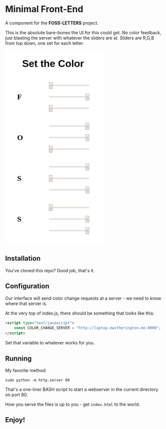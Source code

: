 # Minimal Front-End

A component for the **FOSS-LETTERS** project.

This is the absolute bare-bones the UI for this could get. No color feedback, just blasting the server with whatever the sliders are at. Sliders are R,G,B from top down, one set for each letter.

![](./minfe.png)

## Installation

You've cloned this repo? Good job, that's it.

## Configuration

Our interface will send color change requests at a server - we need to know where that server is.

At the very top of index.js, there should be something that looks like this:

```html
<script type="text/javascript">
	const COLOR_CHANGE_SERVER = "http://laptop.ewitherington.me:8000";
</script>
```

Set that variable to whatever works for you.

## Running

My favorite method:

```
sudo python -m http.server 80
```

That's a one-liner BASH script to start a webserver in the current directory on port 80.

How you serve the files is up to you - get `index.html` to the world.

## Enjoy!
